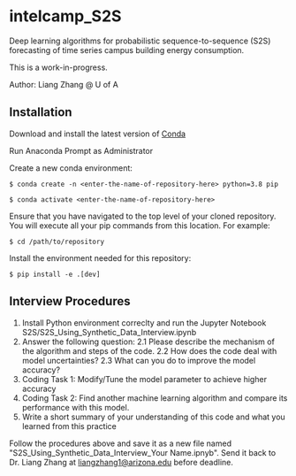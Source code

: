 # intelcamp_S2S

Deep learning algorithms for probabilistic sequence-to-sequence (S2S) forecasting of time series campus building energy consumption.

This is a work-in-progress.

Author: Liang Zhang @ U of A

## Installation

Download and install the latest version of [Conda](https://www.anaconda.com/products/distribution)

Run Anaconda Prompt as Administrator

Create a new conda environment:

`$ conda create -n <enter-the-name-of-repository-here> python=3.8 pip`

`$ conda activate <enter-the-name-of-repository-here>`

Ensure that you have navigated to the top level of your cloned repository. You will execute all your pip commands from this location. For example:

`$ cd /path/to/repository`

Install the environment needed for this repository:

`$ pip install -e .[dev]`

## Interview Procedures

1. Install Python environment correclty and run the Jupyter Notebook S2S/S2S_Using_Synthetic_Data_Interview.ipynb
2. Answer the following question: 2.1 Please describe the mechanism of the algorithm and steps of the code. 2.2 How does the code deal with model uncertainties? 2.3 What can you do to improve the model accuracy?
3. Coding Task 1: Modify/Tune the model parameter to achieve higher accuracy
4. Coding Task 2: Find another machine learning algorithm and compare its performance with this model.
5. Write a short summary of your understanding of this code and what you learned from this practice

Follow the procedures above and save it as a new file named "S2S_Using_Synthetic_Data_Interview_Your Name.ipnyb". Send it back to Dr. Liang Zhang at liangzhang1@arizona.edu before deadline.
